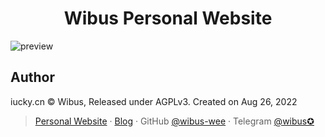 <h1 align="center"> Wibus Personal Website</h1>


<p align="center">

![preview](https://user-images.githubusercontent.com/62133302/203961974-33b06bd9-f2ee-495b-9110-9ece714ada91.png)

</p>

## Author

iucky.cn © Wibus, Released under AGPLv3. Created on Aug 26, 2022

> [Personal Website](http://iucky.cn/) · [Blog](https://blog.iucky.cn/) · GitHub [@wibus-wee](https://github.com/wibus-wee/) · Telegram [@wibus✪](https://t.me/wibus_wee)

